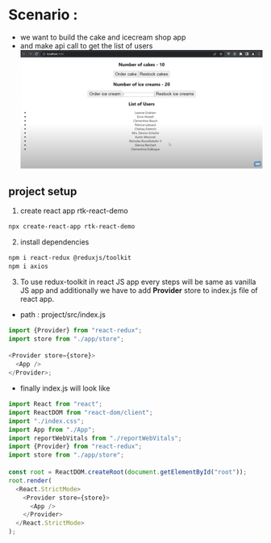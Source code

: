 # Scenario :

- we want to build the cake and icecream shop app
- and make api call to get the list of users
  ![](./screenshots/view.png)

## project setup

1. create react app rtk-react-demo

```zsh
npx create-react-app rtk-react-demo
```

2. install dependencies

```zsh
npm i react-redux @reduxjs/toolkit
npm i axios
```

3. To use redux-toolkit in react JS app every steps will be same as vanilla JS app and additionally we have to add **Provider** store to index.js file of react app.

- path : project/src/index.js

```js
import {Provider} from "react-redux";
import store from "./app/store";

<Provider store={store}>
  <App />
</Provider>;
```

- finally index.js will look like

```js
import React from "react";
import ReactDOM from "react-dom/client";
import "./index.css";
import App from "./App";
import reportWebVitals from "./reportWebVitals";
import {Provider} from "react-redux";
import store from "./app/store";

const root = ReactDOM.createRoot(document.getElementById("root"));
root.render(
  <React.StrictMode>
    <Provider store={store}>
      <App />
    </Provider>
  </React.StrictMode>
);
```
